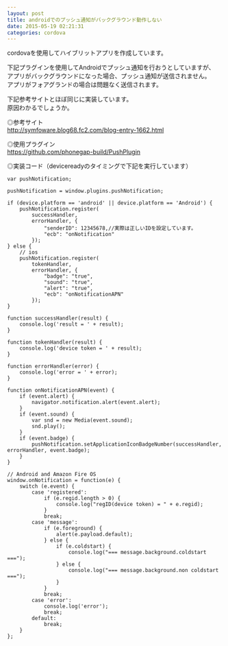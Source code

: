 ```yaml
---
layout: post
title: androidでのプッシュ通知がバックグラウンド動作しない
date: 2015-05-19 02:21:31
categories: cordova
---
```

<!-- {% raw %} -->
<p>cordovaを使用してハイブリットアプリを作成しています。</p>

<p>下記プラグインを使用してAndroidでプッシュ通知を行おうとしていますが、<br>
アプリがバックグラウンドになった場合、プッシュ通知が送信されません。<br>
アプリがフォアグランドの場合は問題なく送信されます。</p>

<p>下記参考サイトとほぼ同じに実装しています。<br>
原因わかるでしょうか。</p>

<p>◎参考サイト<br>
<a href="http://symfoware.blog68.fc2.com/blog-entry-1662.html" rel="nofollow">http://symfoware.blog68.fc2.com/blog-entry-1662.html</a></p>

<p>◎使用プラグイン<br>
<a href="https://github.com/phonegap-build/PushPlugin" rel="nofollow">https://github.com/phonegap-build/PushPlugin</a></p>

<p>◎実装コード（devicereadyのタイミングで下記を実行しています）</p>

<pre><code>var pushNotification;

pushNotification = window.plugins.pushNotification;

if (device.platform == 'android' || device.platform == 'Android') {
    pushNotification.register(
        successHandler,
        errorHandler, {
            "senderID": 12345678,//実際は正しいIDを設定しています。
            "ecb": "onNotification"
        });
} else {
    // ios
    pushNotification.register(
        tokenHandler,
        errorHandler, {
            "badge": "true",
            "sound": "true",
            "alert": "true",
            "ecb": "onNotificationAPN"
        });
}

function successHandler(result) {
    console.log('result = ' + result);
}

function tokenHandler(result) {
    console.log('device token = ' + result);
}

function errorHandler(error) {
    console.log('error = ' + error);
}

function onNotificationAPN(event) {
    if (event.alert) {
        navigator.notification.alert(event.alert);
    }
    if (event.sound) {
        var snd = new Media(event.sound);
        snd.play();
    }
    if (event.badge) {
        pushNotification.setApplicationIconBadgeNumber(successHandler, errorHandler, event.badge);
    }
}

// Android and Amazon Fire OS
window.onNotification = function(e) {
    switch (e.event) {
        case 'registered':
            if (e.regid.length &gt; 0) {
                console.log("regID(device token) = " + e.regid);
            }
            break;
        case 'message':
            if (e.foreground) {
                alert(e.payload.default);
            } else {
                if (e.coldstart) {
                    console.log("=== message.background.coldstart ===");
                } else {
                    console.log("=== message.background.non coldstart ===");
                }
            }
            break;
        case 'error':
            console.log('error');
            break;
        default:
            break;
    }
};
</code></pre>
<!-- {% endraw %} -->

